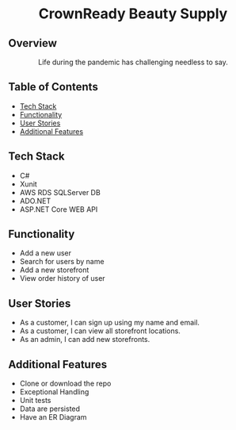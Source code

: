 <h1 align="center"> CrownReady Beauty Supply </h1>

##  Overview
<p align="center">
  Life during the pandemic has challenging needless to say.
</p>

## Table of Contents
- [Tech Stack](#tech-stack)
- [Functionality](#functionality)
- [User Stories](#user-stories)
- [Additional Features](#additional-features)

## Tech Stack
- C#
- Xunit
- AWS RDS SQLServer DB
- ADO.NET
- ASP.NET Core WEB API

## Functionality
* Add a new user
* Search for users by name
* Add a new storefront
* View order history of user

## User Stories
* As a customer, I can sign up using my name and email.
* As a customer, I can view all storefront locations.
* As an admin, I can add new storefronts.

## Additional Features
* Clone or download the repo
* Exceptional Handling
* Unit tests
* Data are persisted
* Have an ER Diagram
